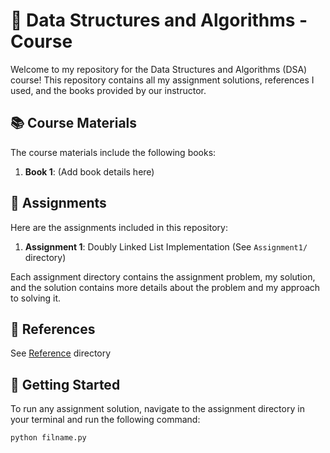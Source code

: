 # 📘 Data Structures and Algorithms - Course

Welcome to my repository for the Data Structures and Algorithms (DSA) course! This repository contains all my assignment solutions, references I used, and the books provided by our instructor.

## 📚 Course Materials

The course materials include the following books:

1. **Book 1**: (Add book details here)

## 📝 Assignments

Here are the assignments included in this repository:

1. **Assignment 1**: Doubly Linked List Implementation (See `Assignment1/` directory)

Each assignment directory contains the assignment problem, my solution, and the solution contains more details about the problem and my approach to solving it.

## 📖 References

See [Reference](https://github.com/amcny/CS285_DSA/tree/main/Reference) directory

## 🚀 Getting Started

To run any assignment solution, navigate to the assignment directory in your terminal and run the following command:

```bash
python filname.py
